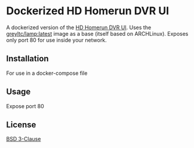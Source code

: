 # Dockerized HD Homerun DVR UI

A dockerized version of the [HD Homerun DVR UI](https://github.com/demonrik/HDHR-DVRUI). Uses the [greyltc/lamp:latest](https://hub.docker.com/r/greyltc/lamp/) image as a base (itself based on ARCHLinux). Exposes only port 80 for use inside your network. 

## Installation

For use in a docker-compose file

## Usage

Expose port 80

## License

[BSD 3-Clause](./LICENSE.MD)